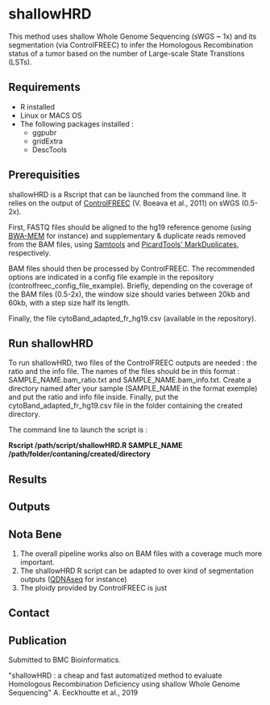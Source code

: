 # shallowHRD

This method uses shallow Whole Genome Sequencing (sWGS ~ 1x) and its segmentation (via ControlFREEC) to infer the Homologous Recombination status of a tumor based on the number of Large-scale State Transtions (LSTs).


## Requirements

* R installed
* Linux or MACS OS
* The following packages installed : 
  * ggpubr
  * gridExtra
  * DescTools

## Prerequisities

shallowHRD is a Rscript that can be launched from the command line. It relies on the output of [ControlFREEC](http://boevalab.inf.ethz.ch/FREEC/tutorial.html) (V. Boeava et al., 2011) on sWGS (0.5-2x). 

First, FASTQ files should be aligned to the hg19 reference genome (using [BWA-MEM](https://github.com/lh3/bwa) for instance) and supplementary & duplicate reads removed from the BAM files, using [Samtools](http://www.htslib.org/doc/samtools.html) and [PicardTools' MarkDuplicates](https://broadinstitute.github.io/picard/command-line-overview.html#MarkDuplicates), respectively.

BAM files should then be processed by ControlFREEC. The recommended options are indicated in a config file example in the repository (controlfreec_config_file_example). Briefly, depending on the coverage of the BAM files (0.5-2x), the window size should varies between 20kb and 60kb, with a step size half its length.

Finally, the file cytoBand_adapted_fr_hg19.csv (available in the repository). 

## Run shallowHRD

To run shallowHRD, two files of the ControlFREEC outputs are needed : the ratio and the info file. The names of the files should be in this format : SAMPLE_NAME.bam_ratio.txt and SAMPLE_NAME.bam_info.txt. Create a directory named after your sample (SAMPLE_NAME in the format exemple) and put the ratio and info file inside. Finally, put the cytoBand_adapted_fr_hg19.csv file in the folder containing the created directory.

The command line to launch the script is :

**Rscript /path/script/shallowHRD.R SAMPLE_NAME /path/folder/contaning/created/directory**

## Results



## Outputs

## Nota Bene

1. The overall pipeline works also on BAM files with a coverage much more important.
2. The shallowHRD R script can be adapted to over kind of segmentation outputs ([QDNAseq](https://github.com/ccagc/QDNAseq) for instance)
3. The ploidy provided by ControlFREEC is just 

## Contact

## Publication

Submitted to BMC Bioinformatics.

"shallowHRD : a cheap and fast automatized method to evaluate Homologous Recombination Deficiency using shallow Whole Genome Sequencing" A. Eeckhoutte et al., 2019
